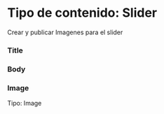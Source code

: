 # Tipo de contenido: Slider
Crear y publicar Imagenes para el slider
### Title
### Body 

### Image
  Tipo: Image 
